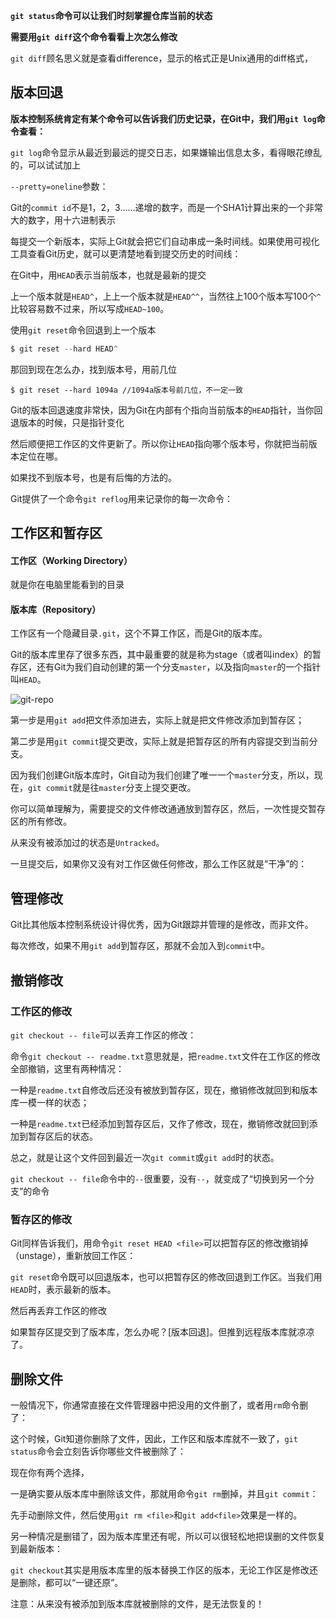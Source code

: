 

**`git status`命令可以让我们时刻掌握仓库当前的状态**



**需要用`git diff`这个命令看看上次怎么修改**

`git diff`顾名思义就是查看difference，显示的格式正是Unix通用的diff格式，



## 版本回退



**版本控制系统肯定有某个命令可以告诉我们历史记录，在Git中，我们用`git log`命令查看：**

`git log`命令显示从最近到最远的提交日志，如果嫌输出信息太多，看得眼花缭乱的，可以试试加上

`--pretty=oneline`参数：



Git的`commit id`不是1，2，3……递增的数字，而是一个SHA1计算出来的一个非常大的数字，用十六进制表示

每提交一个新版本，实际上Git就会把它们自动串成一条时间线。如果使用可视化工具查看Git历史，就可以更清楚地看到提交历史的时间线：



在Git中，用`HEAD`表示当前版本，也就是最新的提交

上一个版本就是`HEAD^`，上上一个版本就是`HEAD^^`，当然往上100个版本写100个`^`比较容易数不过来，所以写成`HEAD~100`。

使用`git reset`命令回退到上一个版本

```c
$ git reset --hard HEAD^
```

那回到现在怎么办，找到版本号，用前几位

```
$ git reset --hard 1094a //1094a版本号前几位，不一定一致
```

Git的版本回退速度非常快，因为Git在内部有个指向当前版本的`HEAD`指针，当你回退版本的时候，只是指针变化

然后顺便把工作区的文件更新了。所以你让`HEAD`指向哪个版本号，你就把当前版本定位在哪。



如果找不到版本号，也是有后悔的方法的。

Git提供了一个命令`git reflog`用来记录你的每一次命令：



## 工作区和暂存区

 

#### 工作区（Working Directory）

就是你在电脑里能看到的目录

#### 版本库（Repository）

工作区有一个隐藏目录`.git`，这个不算工作区，而是Git的版本库。

Git的版本库里存了很多东西，其中最重要的就是称为stage（或者叫index）的暂存区，还有Git为我们自动创建的第一个分支`master`，以及指向`master`的一个指针叫`HEAD`。

![git-repo](https://www.liaoxuefeng.com/files/attachments/919020037470528/0)

第一步是用`git add`把文件添加进去，实际上就是把文件修改添加到暂存区；

第二步是用`git commit`提交更改，实际上就是把暂存区的所有内容提交到当前分支。



因为我们创建Git版本库时，Git自动为我们创建了唯一一个`master`分支，所以，现在，`git commit`就是往`master`分支上提交更改。

你可以简单理解为，需要提交的文件修改通通放到暂存区，然后，一次性提交暂存区的所有修改。



从来没有被添加过的状态是`Untracked`。



一旦提交后，如果你又没有对工作区做任何修改，那么工作区就是“干净”的：



## 管理修改

Git比其他版本控制系统设计得优秀，因为Git跟踪并管理的是修改，而非文件。

每次修改，如果不用`git add`到暂存区，那就不会加入到`commit`中。

## 撤销修改

### 工作区的修改

`git checkout -- file`可以丢弃工作区的修改：

命令`git checkout -- readme.txt`意思就是，把`readme.txt`文件在工作区的修改全部撤销，这里有两种情况：

一种是`readme.txt`自修改后还没有被放到暂存区，现在，撤销修改就回到和版本库一模一样的状态；

一种是`readme.txt`已经添加到暂存区后，又作了修改，现在，撤销修改就回到添加到暂存区后的状态。

总之，就是让这个文件回到最近一次`git commit`或`git add`时的状态。

`git checkout -- file`命令中的`--`很重要，没有`--`，就变成了“切换到另一个分支”的命令



### 暂存区的修改

Git同样告诉我们，用命令`git reset HEAD <file>`可以把暂存区的修改撤销掉（unstage），重新放回工作区：

`git reset`命令既可以回退版本，也可以把暂存区的修改回退到工作区。当我们用`HEAD`时，表示最新的版本。

然后再丢弃工作区的修改



如果暂存区提交到了版本库，怎么办呢？[版本回退]。但推到远程版本库就凉凉了。

## 删除文件

一般情况下，你通常直接在文件管理器中把没用的文件删了，或者用`rm`命令删了：

这个时候，Git知道你删除了文件，因此，工作区和版本库就不一致了，`git status`命令会立刻告诉你哪些文件被删除了：

现在你有两个选择，



一是确实要从版本库中删除该文件，那就用命令`git rm`删掉，并且`git commit`：

先手动删除文件，然后使用`git rm <file>`和`git add<file>`效果是一样的。



另一种情况是删错了，因为版本库里还有呢，所以可以很轻松地把误删的文件恢复到最新版本：

`git checkout`其实是用版本库里的版本替换工作区的版本，无论工作区是修改还是删除，都可以“一键还原”。

 注意：从来没有被添加到版本库就被删除的文件，是无法恢复的！